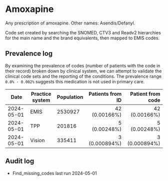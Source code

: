 # Amoxapine

Any prescription of amoxapine. Other names: Asendis/Defanyl.

Code set created by searching the SNOMED, CTV3 and Readv2 hierarchies for the main name and the brand equivalents, then mapped to EMIS codes.

## Prevalence log

By examining the prevalence of codes (number of patients with the code in their record) broken down by clinical system, we can attempt to validate the clinical code sets and the reporting of the conditions. The prevalence range `0.0% - 0.002%` suggests this medication is not used in primary care.

| Date       | Practice system | Population | Patients from ID | Patient from code |
| ---------- | --------------- | ---------- | ---------------: | ----------------: |
| 2024-05-01 | EMIS            | 2530927    |    42 (0.00166%) |     42 (0.00166%) |
| 2024-05-01 | TPP             | 201816     |     5 (0.00248%) |      5 (0.00248%) |
| 2024-05-01 | Vision          | 335411     |    3 (0.000894%) |     3 (0.000894%) |

## Audit log

- Find_missing_codes last run 2024-05-01
